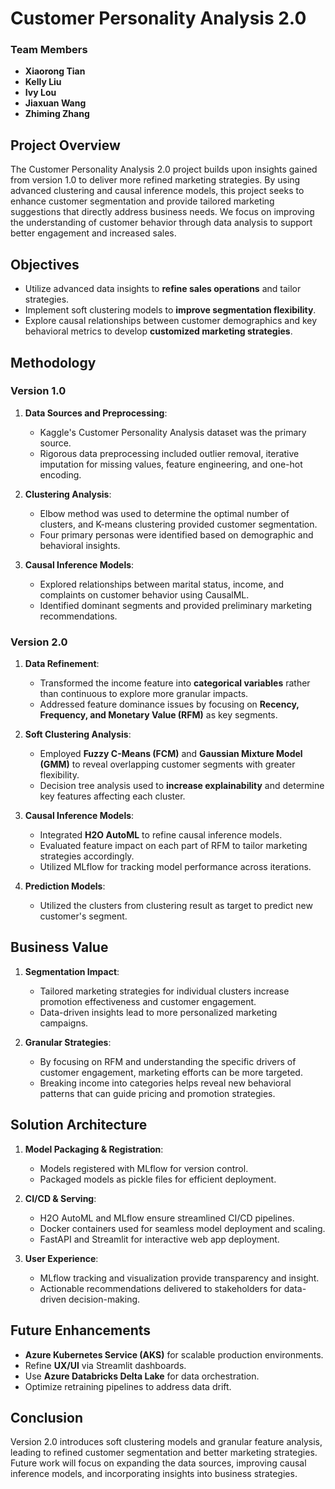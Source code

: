 # Customer Personality Analysis 2.0

### Team Members
- **Xiaorong Tian**
- **Kelly Liu**
- **Ivy Lou**
- **Jiaxuan Wang**
- **Zhiming Zhang**

## Project Overview
The Customer Personality Analysis 2.0 project builds upon insights gained from version 1.0 to deliver more refined marketing strategies. By using advanced clustering and causal inference models, this project seeks to enhance customer segmentation and provide tailored marketing suggestions that directly address business needs. We focus on improving the understanding of customer behavior through data analysis to support better engagement and increased sales.

## Objectives
- Utilize advanced data insights to **refine sales operations** and tailor strategies.
- Implement soft clustering models to **improve segmentation flexibility**.
- Explore causal relationships between customer demographics and key behavioral metrics to develop **customized marketing strategies**.

## Methodology
### Version 1.0
1. **Data Sources and Preprocessing**: 
   - Kaggle's Customer Personality Analysis dataset was the primary source.
   - Rigorous data preprocessing included outlier removal, iterative imputation for missing values, feature engineering, and one-hot encoding.

2. **Clustering Analysis**:
   - Elbow method was used to determine the optimal number of clusters, and K-means clustering provided customer segmentation.
   - Four primary personas were identified based on demographic and behavioral insights.

3. **Causal Inference Models**:
   - Explored relationships between marital status, income, and complaints on customer behavior using CausalML.
   - Identified dominant segments and provided preliminary marketing recommendations.

### Version 2.0
1. **Data Refinement**:
   - Transformed the income feature into **categorical variables** rather than continuous to explore more granular impacts.
   - Addressed feature dominance issues by focusing on **Recency, Frequency, and Monetary Value (RFM)** as key segments.

2. **Soft Clustering Analysis**:
   - Employed **Fuzzy C-Means (FCM)** and **Gaussian Mixture Model (GMM)** to reveal overlapping customer segments with greater flexibility.
   - Decision tree analysis used to **increase explainability** and determine key features affecting each cluster.

3. **Causal Inference Models**:
   - Integrated **H2O AutoML** to refine causal inference models.
   - Evaluated feature impact on each part of RFM to tailor marketing strategies accordingly.
   - Utilized MLflow for tracking model performance across iterations.

3. **Prediction Models**:
   - Utilized the clusters from clustering result as target to predict new customer's segment.

## Business Value
1. **Segmentation Impact**:
   - Tailored marketing strategies for individual clusters increase promotion effectiveness and customer engagement.
   - Data-driven insights lead to more personalized marketing campaigns.

2. **Granular Strategies**:
   - By focusing on RFM and understanding the specific drivers of customer engagement, marketing efforts can be more targeted.
   - Breaking income into categories helps reveal new behavioral patterns that can guide pricing and promotion strategies.

## Solution Architecture
1. **Model Packaging & Registration**:
   - Models registered with MLflow for version control.
   - Packaged models as pickle files for efficient deployment.

2. **CI/CD & Serving**:
   - H2O AutoML and MLflow ensure streamlined CI/CD pipelines.
   - Docker containers used for seamless model deployment and scaling.
   - FastAPI and Streamlit for interactive web app deployment.

3. **User Experience**:
   - MLflow tracking and visualization provide transparency and insight.
   - Actionable recommendations delivered to stakeholders for data-driven decision-making.

## Future Enhancements
- **Azure Kubernetes Service (AKS)** for scalable production environments.
- Refine **UX/UI** via Streamlit dashboards.
- Use **Azure Databricks Delta Lake** for data orchestration.
- Optimize retraining pipelines to address data drift.

## Conclusion
Version 2.0 introduces soft clustering models and granular feature analysis, leading to refined customer segmentation and better marketing strategies. Future work will focus on expanding the data sources, improving causal inference models, and incorporating insights into business strategies.
